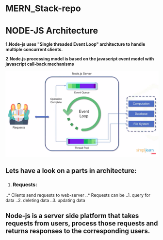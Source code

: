# MERN_Stack-repo

# NODE-JS Architecture

**1.Node-js uses "Single threaded Event Loop" architecture to handle multiple concurrent clients.**

**2.Node.js processing model is based on the javascript event model with javascript call-back mechanisms**

![Image of Architecture](Images/Node-js.png)

## Lets have a look on a parts in architecture:

1. ### Requests:
..* Clients send requests to web-server
..* Requests can be 
..1. query for data
..2. deleting data
..3. updating data

## Node-js is a server side platform that takes requests from users, process those requests and returns responses to the corresponding users.